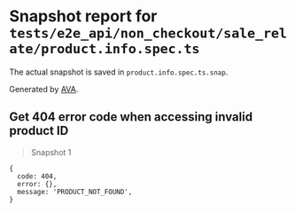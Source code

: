 # Snapshot report for `tests/e2e_api/non_checkout/sale_relate/product.info.spec.ts`

The actual snapshot is saved in `product.info.spec.ts.snap`.

Generated by [AVA](https://ava.li).

## Get 404 error code when accessing invalid product ID

> Snapshot 1

    {
      code: 404,
      error: {},
      message: 'PRODUCT_NOT_FOUND',
    }
